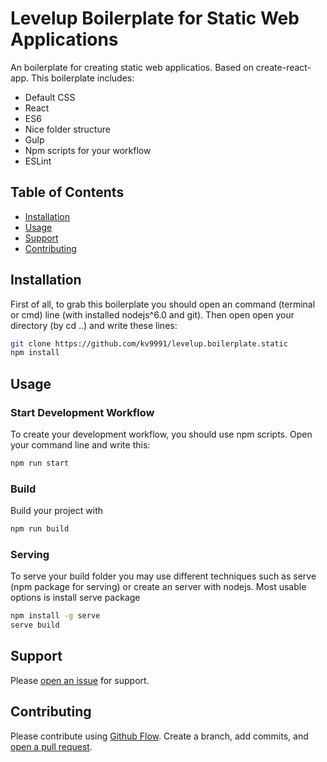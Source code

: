 # Levelup Boilerplate for Static Web Applications

An boilerplate for creating static web applicatios. Based on create-react-app. This boilerplate includes: 
 - Default CSS
 - React
 - ES6
 - Nice folder structure
 - Gulp
 - Npm scripts for your workflow
 - ESLint

## Table of Contents

- [Installation](#installation)
- [Usage](#usage)
- [Support](#support)
- [Contributing](#contributing)

## Installation

First of all, to grab this boilerplate you should open an command (terminal or cmd) line (with installed nodejs^6.0 and git). Then open open your directory (by cd ..) and write these lines:

```sh
git clone https://github.com/kv9991/levelup.boilerplate.static
npm install
```

## Usage

### Start Development Workflow

To create your development workflow, you should use npm scripts. Open your command line and write this:

```sh
npm run start
```

### Build

Build your project with

```sh
npm run build
```

### Serving

To serve your build folder you may use different techniques such as serve (npm package for serving) or create an server with nodejs. Most usable options is install serve package

```sh
npm install -g serve
serve build
```

## Support

Please [open an issue](https://github.com/kv9991/levelup.boilerplate.static/issues/new) for support.

## Contributing

Please contribute using [Github Flow](https://guides.github.com/introduction/flow/). Create a branch, add commits, and [open a pull request](https://github.com/kv9991/levelup.boilerplate.static/compare/).
